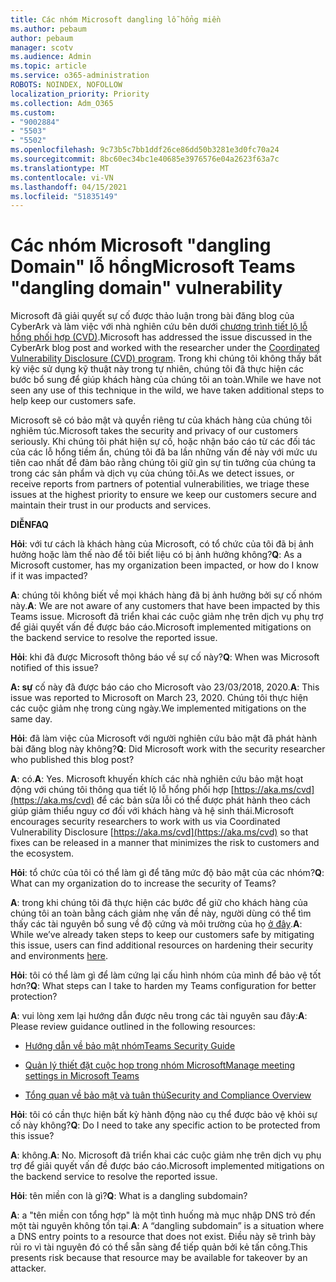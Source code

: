 ```yaml
---
title: Các nhóm Microsoft dangling lỗ hổng miền
ms.author: pebaum
author: pebaum
manager: scotv
ms.audience: Admin
ms.topic: article
ms.service: o365-administration
ROBOTS: NOINDEX, NOFOLLOW
localization_priority: Priority
ms.collection: Adm_O365
ms.custom:
- "9002884"
- "5503"
- "5502"
ms.openlocfilehash: 9c73b5c7bb1ddf26ce86dd50b3281e3d0fc70a24
ms.sourcegitcommit: 8bc60ec34bc1e40685e3976576e04a2623f63a7c
ms.translationtype: MT
ms.contentlocale: vi-VN
ms.lasthandoff: 04/15/2021
ms.locfileid: "51835149"
---
```

# <a name="microsoft-teams-dangling-domain-vulnerability"></a><span data-ttu-id="5f00b-102">Các nhóm Microsoft "dangling Domain" lỗ hổng</span><span class="sxs-lookup"><span data-stu-id="5f00b-102">Microsoft Teams "dangling domain" vulnerability</span></span>

<span data-ttu-id="5f00b-103">Microsoft đã giải quyết sự cố được thảo luận trong bài đăng blog của CyberArk và làm việc với nhà nghiên cứu bên dưới [chương trình tiết lộ lỗ hổng phối hợp (CVD)](https://aka.ms/cvd).</span><span class="sxs-lookup"><span data-stu-id="5f00b-103">Microsoft has addressed the issue discussed in the CyberArk blog post and worked with the researcher under the [Coordinated Vulnerability Disclosure (CVD) program](https://aka.ms/cvd).</span></span> <span data-ttu-id="5f00b-104">Trong khi chúng tôi không thấy bất kỳ việc sử dụng kỹ thuật này trong tự nhiên, chúng tôi đã thực hiện các bước bổ sung để giúp khách hàng của chúng tôi an toàn.</span><span class="sxs-lookup"><span data-stu-id="5f00b-104">While we have not seen any use of this technique in the wild, we have taken additional steps to help keep our customers safe.</span></span>

<span data-ttu-id="5f00b-105">Microsoft sẽ có bảo mật và quyền riêng tư của khách hàng của chúng tôi nghiêm túc.</span><span class="sxs-lookup"><span data-stu-id="5f00b-105">Microsoft takes the security and privacy of our customers seriously.</span></span> <span data-ttu-id="5f00b-106">Khi chúng tôi phát hiện sự cố, hoặc nhận báo cáo từ các đối tác của các lỗ hổng tiềm ẩn, chúng tôi đã ba lần những vấn đề này với mức ưu tiên cao nhất để đảm bảo rằng chúng tôi giữ gìn sự tin tưởng của chúng ta trong các sản phẩm và dịch vụ của chúng tôi.</span><span class="sxs-lookup"><span data-stu-id="5f00b-106">As we detect issues, or receive reports from partners of potential vulnerabilities, we triage these issues at the highest priority to ensure we keep our customers secure and maintain their trust in our products and services.</span></span>

<span data-ttu-id="5f00b-107">**DIỄN**</span><span class="sxs-lookup"><span data-stu-id="5f00b-107">**FAQ**</span></span>

<span data-ttu-id="5f00b-108">**Hỏi**: với tư cách là khách hàng của Microsoft, có tổ chức của tôi đã bị ảnh hưởng hoặc làm thế nào để tôi biết liệu có bị ảnh hưởng không?</span><span class="sxs-lookup"><span data-stu-id="5f00b-108">**Q**: As a Microsoft customer, has my organization been impacted, or how do I know if it was impacted?</span></span>

<span data-ttu-id="5f00b-109">**A**: chúng tôi không biết về mọi khách hàng đã bị ảnh hưởng bởi sự cố nhóm này.</span><span class="sxs-lookup"><span data-stu-id="5f00b-109">**A**: We are not aware of any customers that have been impacted by this Teams issue.</span></span> <span data-ttu-id="5f00b-110">Microsoft đã triển khai các cuộc giảm nhẹ trên dịch vụ phụ trợ để giải quyết vấn đề được báo cáo.</span><span class="sxs-lookup"><span data-stu-id="5f00b-110">Microsoft implemented mitigations on the backend service to resolve the reported issue.</span></span>

<span data-ttu-id="5f00b-111">**Hỏi**: khi đã được Microsoft thông báo về sự cố này?</span><span class="sxs-lookup"><span data-stu-id="5f00b-111">**Q**: When was Microsoft notified of this issue?</span></span>

<span data-ttu-id="5f00b-112">**A: sự** cố này đã được báo cáo cho Microsoft vào 23/03/2018, 2020.</span><span class="sxs-lookup"><span data-stu-id="5f00b-112">**A**: This issue was reported to Microsoft on March 23, 2020.</span></span> <span data-ttu-id="5f00b-113">Chúng tôi thực hiện các cuộc giảm nhẹ trong cùng ngày.</span><span class="sxs-lookup"><span data-stu-id="5f00b-113">We implemented mitigations on the same day.</span></span>

<span data-ttu-id="5f00b-114">**Hỏi**: đã làm việc của Microsoft với người nghiên cứu bảo mật đã phát hành bài đăng blog này không?</span><span class="sxs-lookup"><span data-stu-id="5f00b-114">**Q**: Did Microsoft work with the security researcher who published this blog post?</span></span>

<span data-ttu-id="5f00b-115">**A**: có.</span><span class="sxs-lookup"><span data-stu-id="5f00b-115">**A**: Yes.</span></span> <span data-ttu-id="5f00b-116">Microsoft khuyến khích các nhà nghiên cứu bảo mật hoạt động với chúng tôi thông qua tiết lộ lỗ hổng phối hợp [https://aka.ms/cvd](https://aka.ms/cvd) để các bản sửa lỗi có thể được phát hành theo cách giúp giảm thiểu nguy cơ đối với khách hàng và hệ sinh thái.</span><span class="sxs-lookup"><span data-stu-id="5f00b-116">Microsoft encourages security researchers to work with us via Coordinated Vulnerability Disclosure [https://aka.ms/cvd](https://aka.ms/cvd) so that fixes can be released in a manner that minimizes the risk to customers and the ecosystem.</span></span>  

<span data-ttu-id="5f00b-117">**Hỏi**: tổ chức của tôi có thể làm gì để tăng mức độ bảo mật của các nhóm?</span><span class="sxs-lookup"><span data-stu-id="5f00b-117">**Q**: What can my organization do to increase the security of Teams?</span></span>  

<span data-ttu-id="5f00b-118">**A**: trong khi chúng tôi đã thực hiện các bước để giữ cho khách hàng của chúng tôi an toàn bằng cách giảm nhẹ vấn đề này, người dùng có thể tìm thấy các tài nguyên bổ sung về độ cứng và môi trường của họ [ở đây](https://www.microsoft.com/microsoft-365/blog/2020/04/06/it-professionals-privacy-security-microsoft-teams/).</span><span class="sxs-lookup"><span data-stu-id="5f00b-118">**A**: While we’ve already taken steps to keep our customers safe by mitigating this issue, users can find additional resources on hardening their security and environments [here](https://www.microsoft.com/microsoft-365/blog/2020/04/06/it-professionals-privacy-security-microsoft-teams/).</span></span>  

<span data-ttu-id="5f00b-119">**Hỏi**: tôi có thể làm gì để làm cứng lại cấu hình nhóm của mình để bảo vệ tốt hơn?</span><span class="sxs-lookup"><span data-stu-id="5f00b-119">**Q**: What steps can I take to harden my Teams configuration for better protection?</span></span>

<span data-ttu-id="5f00b-120">**A**: vui lòng xem lại hướng dẫn được nêu trong các tài nguyên sau đây:</span><span class="sxs-lookup"><span data-stu-id="5f00b-120">**A**: Please review guidance outlined in the following resources:</span></span> 

- [<span data-ttu-id="5f00b-121">Hướng dẫn về bảo mật nhóm</span><span class="sxs-lookup"><span data-stu-id="5f00b-121">Teams Security Guide</span></span>](https://docs.microsoft.com/microsoftteams/teams-security-guide)

- [<span data-ttu-id="5f00b-122">Quản lý thiết đặt cuộc họp trong nhóm Microsoft</span><span class="sxs-lookup"><span data-stu-id="5f00b-122">Manage meeting settings in Microsoft Teams</span></span>](https://docs.microsoft.com/microsoftteams/meeting-settings-in-teams)

- [<span data-ttu-id="5f00b-123">Tổng quan về bảo mật và tuân thủ</span><span class="sxs-lookup"><span data-stu-id="5f00b-123">Security and Compliance Overview</span></span>](https://docs.microsoft.com/microsoftteams/security-compliance-overview)

<span data-ttu-id="5f00b-124">**Hỏi**: tôi có cần thực hiện bất kỳ hành động nào cụ thể được bảo vệ khỏi sự cố này không?</span><span class="sxs-lookup"><span data-stu-id="5f00b-124">**Q**: Do I need to take any specific action to be protected from this issue?</span></span>

<span data-ttu-id="5f00b-125">**A**: không.</span><span class="sxs-lookup"><span data-stu-id="5f00b-125">**A**: No.</span></span> <span data-ttu-id="5f00b-126">Microsoft đã triển khai các cuộc giảm nhẹ trên dịch vụ phụ trợ để giải quyết vấn đề được báo cáo.</span><span class="sxs-lookup"><span data-stu-id="5f00b-126">Microsoft implemented mitigations on the backend service to resolve the reported issue.</span></span>

<span data-ttu-id="5f00b-127">**Hỏi**: tên miền con là gì?</span><span class="sxs-lookup"><span data-stu-id="5f00b-127">**Q**: What is a dangling subdomain?</span></span>

<span data-ttu-id="5f00b-128">**A**: a "tên miền con tổng hợp" là một tình huống mà mục nhập DNS trỏ đến một tài nguyên không tồn tại.</span><span class="sxs-lookup"><span data-stu-id="5f00b-128">**A**:  A “dangling subdomain” is a situation where a DNS entry points to a resource that does not exist.</span></span>  <span data-ttu-id="5f00b-129">Điều này sẽ trình bày rủi ro vì tài nguyên đó có thể sẵn sàng để tiếp quản bởi kẻ tấn công.</span><span class="sxs-lookup"><span data-stu-id="5f00b-129">This presents risk because that resource may be available for takeover by an attacker.</span></span>
